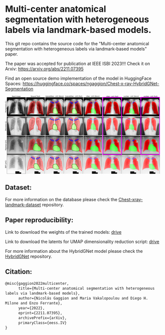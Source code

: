 # Multi-center anatomical segmentation with heterogeneous labels via landmark-based models.

This git repo contains the source code for the "Multi-center anatomical segmentation with heterogeneous labels via landmark-based models" paper.

The paper was accepted for publication at IEEE ISBI 2023!!! Check it on Arxiv: https://arxiv.org/abs/2211.07395

Find an open source demo implementation of the model in HuggingFace Spaces: https://huggingface.co/spaces/ngaggion/Chest-x-ray-HybridGNet-Segmentation

![image](figure.png)

## Dataset:

For more information on the database please check the [Chest-xray-landmark-dataset](https://github.com/ngaggion/Chest-xray-landmark-dataset) repository.

## Paper reproducibility:

Link to download the weights of the trained models: [drive](https://drive.google.com/file/d/1yjXB0VgPY2mdz6TVpI-wtFJVUVv2GLj3)

Link to download the latents for UMAP dimensionality reduction script: [drive](https://drive.google.com/file/d/13EKbgSNZ9pON_vuVHT99BVqSnlwj8Pae)

For more information about the HybridGNet model please check the [HybridGNet](https://github.com/ngaggion/HybridGNet) repository.

## Citation:

````
@misc{gaggion2022multicenter,
      title={Multi-center anatomical segmentation with heterogeneous labels via landmark-based models}, 
      author={Nicolás Gaggion and Maria Vakalopoulou and Diego H. Milone and Enzo Ferrante},
      year={2022},
      eprint={2211.07395},
      archivePrefix={arXiv},
      primaryClass={eess.IV}
}
````
